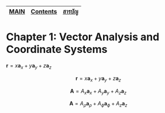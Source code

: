 | [MAIN](../../README.md) | [Contents](../contentEN.md) | [สารบัญ](../contentTH.md) |
| ---------- | ---------- | -------- |    

# Chapter 1: Vector Analysis and Coordinate Systems  

$`\mathbf r = x \mathbf a_x + y \mathbf a_y + z \mathbf a_z`$

```math
\mathbf r = x \mathbf a_x + y \mathbf a_y + z \mathbf a_z
```


```math
\mathbf A = A_x \mathbf a_x + A_y \mathbf a_y + A_z \mathbf a_z
```


```math
\mathbf A = A_\rho \mathbf a_\rho + A_\phi \mathbf a_\phi + A_z \mathbf a_z
```
